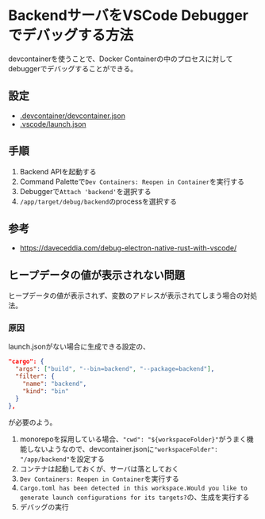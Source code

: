 # BackendサーバをVSCode Debuggerでデバッグする方法

devcontainerを使うことで、Docker Containerの中のプロセスに対してdebuggerでデバッグすることができる。

## 設定

- [.devcontainer/devcontainer.json](https://github.com/suimenkathemove/notion-clone/blob/main/.devcontainer/devcontainer.json)
- [.vscode/launch.json](https://github.com/suimenkathemove/notion-clone/blob/main/.vscode/launch.json)

## 手順

1. Backend APIを起動する
2. Command Paletteで`Dev Containers: Reopen in Container`を実行する
3. Debuggerで`Attach 'backend'`を選択する
4. `/app/target/debug/backend`のprocessを選択する

## 参考

- <https://daveceddia.com/debug-electron-native-rust-with-vscode/>

## ヒープデータの値が表示されない問題

ヒープデータの値が表示されず、変数のアドレスが表示されてしまう場合の対処法。

### 原因

launch.jsonがない場合に生成できる設定の、

```json
"cargo": {
  "args": ["build", "--bin=backend", "--package=backend"],
  "filter": {
    "name": "backend",
    "kind": "bin"
  }
},
```

が必要のよう。

1. monorepoを採用している場合、`"cwd": "${workspaceFolder}"`がうまく機能しないようなので、devcontainer.jsonに`"workspaceFolder": "/app/backend"`を設定する
2. コンテナは起動しておくが、サーバは落としておく
3. `Dev Containers: Reopen in Container`を実行する
4. `Cargo.toml has been detected in this workspace.Would you like to generate launch configurations for its targets?`の、生成を実行する
5. デバッグの実行
